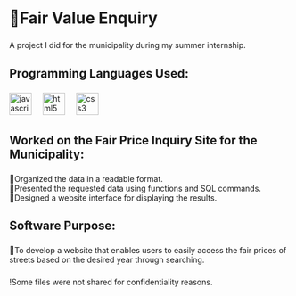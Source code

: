 <h1 align="left">🚀Fair Value Enquiry</h1>

###

<p align="left">A project I did for the municipality during my summer internship.</p>

###

<h2 align="left">Programming Languages Used:</h2>

###

<div align="left">
  <img src="https://cdn.jsdelivr.net/gh/devicons/devicon/icons/javascript/javascript-original.svg" height="40" alt="javascript logo"  />
  <img width="12" />
  <img src="https://cdn.jsdelivr.net/gh/devicons/devicon/icons/html5/html5-original.svg" height="40" alt="html5 logo"  />
  <img width="12" />
  <img src="https://cdn.jsdelivr.net/gh/devicons/devicon/icons/css3/css3-original.svg" height="40" alt="css3 logo"  />
</div>

###

<h2 align="left">Worked on the Fair Price Inquiry Site for the Municipality:</h2>

###

<p align="left">🚀Organized the data in a readable format.<br>🚀Presented the requested data using functions and SQL commands.<br>🚀Designed a website interface for displaying the results.</p>

###

<h2 align="left">Software Purpose:</h2>

###

<p align="left">🚀To develop a website that enables users to easily access the fair prices of streets based on the desired year through searching.</p>

###

<p align="left">!Some files were not shared for confidentiality reasons.</p>

###
